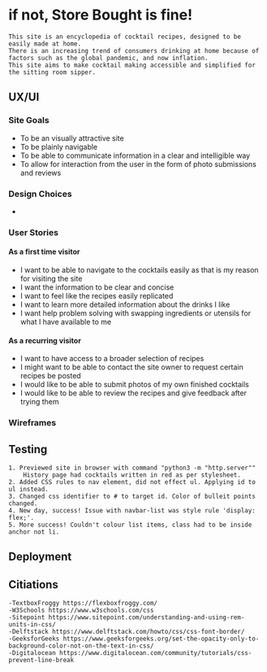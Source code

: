 # if not, **Store Bought** is fine!
    This site is an encyclopedia of cocktail recipes, designed to be easily made at home.
    There is an increasing trend of consumers drinking at home because of factors such as the global pandemic, and now inflation.
    This site aims to make cocktail making accessible and simplified for the sitting room sipper.

## UX/UI
### Site Goals
- To be an visually attractive site
- To be plainly navigable
- To be able to communicate information in a clear and intelligible way
- To allow for interaction from the user in the form of photo submissions and reviews

### Design Choices
- 
### User Stories
#### As a first time visitor
- I want to be able to navigate to the cocktails easily as that is my reason for visiting the site
- I want the information to be clear and concise
- I want to feel like the recipes easily replicated
- I want to learn more detailed information about the drinks I like
- I want help problem solving with swapping ingredients or utensils for what I have available to me
#### As a recurring visitor
- I want to have access to a broader selection of recipes
- I might want to be able to contact the site owner to request certain recipes be posted
- I would like to be able to submit photos of my own finished cocktails
- I would like to be able to review the recipes and give feedback after trying them
### Wireframes

## Testing
    1. Previewed site in browser with command "python3 -m "http.server""
        History page had cocktails written in red as per stylesheet.
    2. Added CSS rules to nav element, did not effect ul. Applying id to ul instead.
    3. Changed css identifier to # to target id. Color of bulleit points changed.
    4. New day, success! Issue with navbar-list was style rule 'display: flex;'.
    5. More success! Couldn't colour list items, class had to be inside anchor not li.

## Deployment

## Citiations
    -TextboxFroggy https://flexboxfroggy.com/
    -W3Schools https://www.w3schools.com/css
    -Sitepoint https://www.sitepoint.com/understanding-and-using-rem-units-in-css/
    -Delftstack https://www.delftstack.com/howto/css/css-font-border/
    -GeeksforGeeks https://www.geeksforgeeks.org/set-the-opacity-only-to-background-color-not-on-the-text-in-css/
    -Digitalocean https://www.digitalocean.com/community/tutorials/css-prevent-line-break